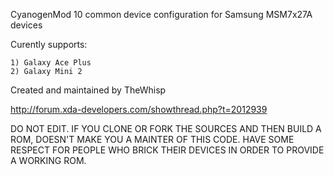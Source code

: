 CyanogenMod 10 common device configuration for Samsung MSM7x27A devices

Curently supports:

	1) Galaxy Ace Plus
	2) Galaxy Mini 2

Created and maintained by TheWhisp

http://forum.xda-developers.com/showthread.php?t=2012939

DO NOT EDIT. IF YOU CLONE OR FORK THE SOURCES AND THEN BUILD A ROM, DOESN'T MAKE YOU A MAINTER OF THIS CODE.
HAVE SOME RESPECT FOR PEOPLE WHO BRICK THEIR DEVICES IN ORDER TO PROVIDE A WORKING ROM.
